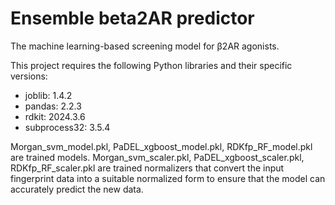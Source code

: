 # Ensemble beta2AR predictor
The machine learning-based screening model for β2AR agonists.

This project requires the following Python libraries and their specific versions:
- joblib: 1.4.2
- pandas: 2.2.3
- rdkit: 2024.3.6
- subprocess32: 3.5.4

Morgan_svm_model.pkl, PaDEL_xgboost_model.pkl, RDKfp_RF_model.pkl are trained models.
Morgan_svm_scaler.pkl, PaDEL_xgboost_scaler.pkl, RDKfp_RF_scaler.pkl are trained normalizers that convert the input fingerprint data into a suitable normalized form to ensure that the model can accurately predict the new data.
